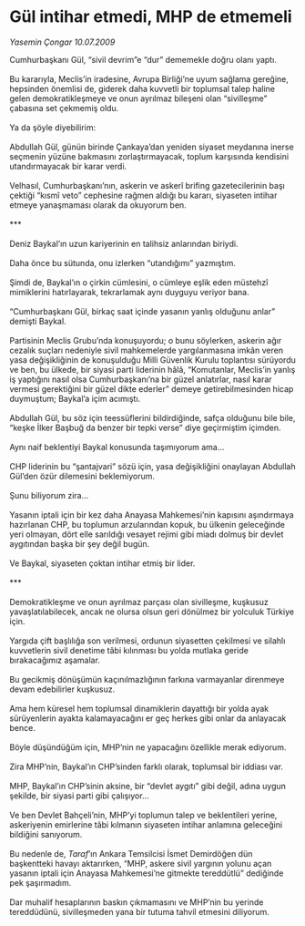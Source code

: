 # Gül intihar etmedi, MHP de etmemeli

*Yasemin Çongar 10.07.2009*

<div class="taraf_structure_2col_1zq">
<div class="margen_n">



 <p>Cumhurbaşkanı Gül, “sivil devrim”e “dur” dememekle doğru olanı yaptı. <br/><br/>Bu kararıyla, Meclis’in iradesine, Avrupa Birliği’ne uyum sağlama gereğine, hepsinden önemlisi de, giderek daha kuvvetli bir toplumsal talep haline gelen demokratikleşmeye ve onun ayrılmaz bileşeni olan “sivilleşme” çabasına set çekmemiş oldu. <br/><br/>Ya da şöyle diyebilirim: <br/><br/>Abdullah Gül, günün birinde Çankaya’dan yeniden siyaset meydanına inerse seçmenin yüzüne bakmasını zorlaştırmayacak, toplum karşısında kendisini utandırmayacak bir karar verdi. <br/><br/>Velhasıl, Cumhurbaşkanı’nın, askerin ve askerî brifing gazetecilerinin başı çektiği “kısmî veto” cephesine rağmen aldığı bu kararı, siyaseten intihar etmeye yanaşmaması olarak da okuyorum ben. <br/><br/>*** <br/><br/>Deniz Baykal’ın uzun kariyerinin en talihsiz anlarından biriydi. <br/><br/>Daha önce bu sütunda, onu izlerken “utandığımı” yazmıştım. <br/><br/>Şimdi de, Baykal’ın o çirkin cümlesini, o cümleye eşlik eden müstehzî mimiklerini hatırlayarak, tekrarlamak aynı duyguyu veriyor bana. <br/><br/>“Cumhurbaşkanı Gül, birkaç saat içinde yasanın yanlış olduğunu anlar” demişti Baykal. <br/><br/>Partisinin Meclis Grubu’nda konuşuyordu; o bunu söylerken, askerin ağır cezalık suçları nedeniyle sivil mahkemelerde yargılanmasına imkân veren yasa değişikliğinin de konuşulduğu Milli Güvenlik Kurulu toplantısı sürüyordu ve ben, bu ülkede, bir siyasi parti liderinin hâlâ, “Komutanlar, Meclis’in yanlış iş yaptığını nasıl olsa Cumhurbaşkanı’na bir güzel anlatırlar, nasıl karar vermesi gerektiğini bir güzel dikte ederler” demeye getirebilmesinden hicap duymuştum; Baykal’a içim acımıştı. <br/><br/>Abdullah Gül, bu söz için teessüflerini bildirdiğinde, safça olduğunu bile bile, “keşke İlker Başbuğ da benzer bir tepki verse” diye geçirmiştim içimden. <br/><br/>Aynı naif beklentiyi Baykal konusunda taşımıyorum ama... <br/><br/>CHP liderinin bu “şantajvari” sözü için, yasa değişikliğini onaylayan Abdullah Gül’den özür dilemesini beklemiyorum.<br/><br/>Şunu biliyorum zira... <br/><br/>Yasanın iptali için bir kez daha Anayasa Mahkemesi’nin kapısını aşındırmaya hazırlanan CHP, bu toplumun arzularından kopuk, bu ülkenin geleceğinde yeri olmayan, dört elle sarıldığı vesayet rejimi gibi miadı dolmuş bir devlet aygıtından başka bir şey değil bugün. <br/><br/>Ve Baykal, siyaseten çoktan intihar etmiş bir lider. <br/><br/>*** <br/><br/>Demokratikleşme ve onun ayrılmaz parçası olan sivilleşme, kuşkusuz yavaşlatılabilecek, ancak ne olursa olsun geri dönülmez bir yolculuk Türkiye için. <br/><br/>Yargıda çift başlılığa son verilmesi, ordunun siyasetten çekilmesi ve silahlı kuvvetlerin sivil denetime tâbi kılınması bu yolda mutlaka geride bırakacağımız aşamalar. <br/><br/>Bu gecikmiş dönüşümün kaçınılmazlığının farkına varmayanlar direnmeye devam edebilirler kuşkusuz. <br/><br/>Ama hem küresel hem toplumsal dinamiklerin dayattığı bir yolda ayak sürüyenlerin ayakta kalamayacağını er geç herkes gibi onlar da anlayacak bence. <br/><br/>Böyle düşündüğüm için, MHP’nin ne yapacağını özellikle merak ediyorum. <br/><br/>Zira MHP’nin, Baykal’ın CHP’sinden farklı olarak, toplumsal bir iddiası var. <br/><br/>MHP, Baykal’ın CHP’sinin aksine, bir “devlet aygıtı” gibi değil, adına uygun şekilde, bir siyasi parti gibi çalışıyor... <br/><br/>Ve ben Devlet Bahçeli’nin, MHP’yi toplumun talep ve beklentileri yerine, askeriyenin emirlerine tâbi kılmanın siyaseten intihar anlamına geleceğini bildiğini sanıyorum. <br/><br/>Bu nedenle de, <i>Taraf</i>’ın Ankara Temsilcisi İsmet Demirdöğen dün başkentteki havayı aktarırken, “MHP, askere sivil yargının yolunu açan yasanın iptali için Anayasa Mahkemesi’ne gitmekte tereddütlü” dediğinde pek şaşırmadım. <br/><br/>Dar muhalif hesaplarının baskın çıkmamasını ve MHP’nin bu yerinde tereddüdünü, sivilleşmeden yana bir tutuma tahvil etmesini diliyorum.</p>
<br/>
<br/>
<br/>



<br/>


<div id="taraf_not">
</div>

</div>


</div>
